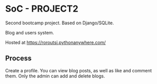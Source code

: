# SoC - PROJECT2

Second bootcamp project. Based on Django/SQLite.

Blog and users system.

Hosted at https://roroutsi.pythonanywhere.com/

## Process

Create a profile. You can view blog posts, as well as like and comment them. Only the admin can add and delete blogs.